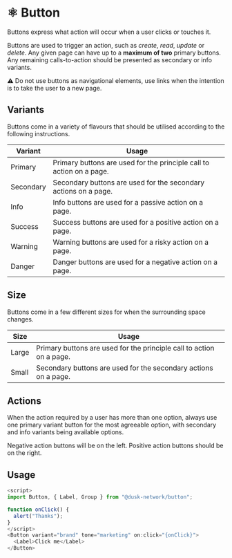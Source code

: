 # ⚛️ Button

Buttons express what action will occur when a user clicks or touches it.

Buttons are used to trigger an action, such as _create_, _read_, _update_ or _delete_. Any given page can have up to a **maximum of two** primary buttons. Any remaining calls-to-action should be presented as secondary or info variants.

⚠️ Do not use buttons as navigational elements, use links when the intention is to take the user to a new page.

## Variants

Buttons come in a variety of flavours that should be utilised according to the following instructions.

| Variant   | Usage                                                                |
| --------- | -------------------------------------------------------------------- |
| Primary   | Primary buttons are used for the principle call to action on a page. |
| Secondary | Secondary buttons are used for the secondary actions on a page.      |
| Info      | Info buttons are used for a passive action on a page.                |
| Success   | Success buttons are used for a positive action on a page.            |
| Warning   | Warning buttons are used for a risky action on a page.               |
| Danger    | Danger buttons are used for a negative action on a page.             |

## Size

Buttons come in a few different sizes for when the surrounding space changes.

| Size  | Usage                                                                |
| ----- | -------------------------------------------------------------------- |
| Large | Primary buttons are used for the principle call to action on a page. |
| Small | Secondary buttons are used for the secondary actions on a page.      |

## Actions

When the action required by a user has more than one option, always use one primary variant button for the most agreeable option, with secondary and info variants being available options.

Negative action buttons will be on the left. Positive action buttons should be on the right.

## Usage

```js
<script>
import Button, { Label, Group } from "@dusk-network/button";

function onClick() {
  alert("Thanks");
}
</script>
<Button variant="brand" tone="marketing" on:click="{onClick}">
  <Label>Click me</Label>
</Button>
```
